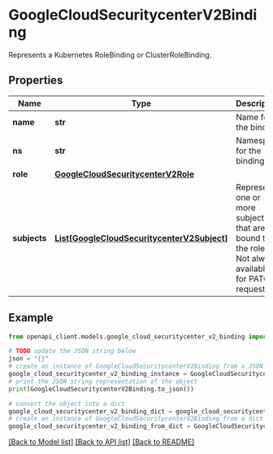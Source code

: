 # GoogleCloudSecuritycenterV2Binding

Represents a Kubernetes RoleBinding or ClusterRoleBinding.

## Properties

Name | Type | Description | Notes
------------ | ------------- | ------------- | -------------
**name** | **str** | Name for the binding. | [optional] 
**ns** | **str** | Namespace for the binding. | [optional] 
**role** | [**GoogleCloudSecuritycenterV2Role**](GoogleCloudSecuritycenterV2Role.md) |  | [optional] 
**subjects** | [**List[GoogleCloudSecuritycenterV2Subject]**](GoogleCloudSecuritycenterV2Subject.md) | Represents one or more subjects that are bound to the role. Not always available for PATCH requests. | [optional] 

## Example

```python
from openapi_client.models.google_cloud_securitycenter_v2_binding import GoogleCloudSecuritycenterV2Binding

# TODO update the JSON string below
json = "{}"
# create an instance of GoogleCloudSecuritycenterV2Binding from a JSON string
google_cloud_securitycenter_v2_binding_instance = GoogleCloudSecuritycenterV2Binding.from_json(json)
# print the JSON string representation of the object
print(GoogleCloudSecuritycenterV2Binding.to_json())

# convert the object into a dict
google_cloud_securitycenter_v2_binding_dict = google_cloud_securitycenter_v2_binding_instance.to_dict()
# create an instance of GoogleCloudSecuritycenterV2Binding from a dict
google_cloud_securitycenter_v2_binding_from_dict = GoogleCloudSecuritycenterV2Binding.from_dict(google_cloud_securitycenter_v2_binding_dict)
```
[[Back to Model list]](../README.md#documentation-for-models) [[Back to API list]](../README.md#documentation-for-api-endpoints) [[Back to README]](../README.md)


